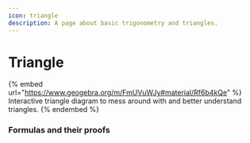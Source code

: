 ```yaml
---
icon: triangle
description: A page about basic trigonometry and triangles.
---
```


# Triangle

{% embed url="https://www.geogebra.org/m/FmUVuWJy#material/Rf6b4kQe" %}
Interactive triangle diagram to mess around with and better understand triangles.
{% endembed %}

### Formulas and their proofs
